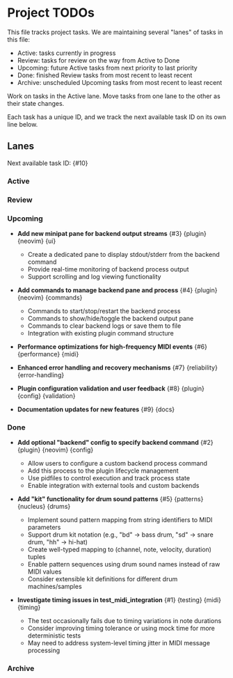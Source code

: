 # Project TODOs

This file tracks project tasks. We are maintaining several "lanes" of tasks in this file:

- Active: tasks currently in progress
- Review: tasks for review on the way from Active to Done
- Upcoming: future Active tasks from next priority to last priority
- Done: finished Review tasks from most recent to least recent
- Archive: unscheduled Upcoming tasks from most recent to least recent

Work on tasks in the Active lane. Move tasks from one lane to the other as their state changes.

Each task has a unique ID, and we track the next available task ID on its own line below.

## Lanes

Next available task ID: {#10}

### Active

### Review

### Upcoming

- **Add new minipat pane for backend output streams** {#3} {plugin} {neovim} {ui}
  - Create a dedicated pane to display stdout/stderr from the backend command
  - Provide real-time monitoring of backend process output
  - Support scrolling and log viewing functionality

- **Add commands to manage backend pane and process** {#4} {plugin} {neovim} {commands}
  - Commands to start/stop/restart the backend process
  - Commands to show/hide/toggle the backend output pane
  - Commands to clear backend logs or save them to file
  - Integration with existing plugin command structure

- **Performance optimizations for high-frequency MIDI events** {#6} {performance} {midi}

- **Enhanced error handling and recovery mechanisms** {#7} {reliability} {error-handling}

- **Plugin configuration validation and user feedback** {#8} {plugin} {config} {validation}

- **Documentation updates for new features** {#9} {docs}

### Done

- **Add optional "backend" config to specify backend command** {#2} {plugin} {neovim} {config}
  - Allow users to configure a custom backend process command
  - Add this process to the plugin lifecycle management
  - Use pidfiles to control execution and track process state
  - Enable integration with external tools and custom backends

- **Add "kit" functionality for drum sound patterns** {#5} {patterns} {nucleus} {drums}
  - Implement sound pattern mapping from string identifiers to MIDI parameters
  - Support drum kit notation (e.g., "bd" → bass drum, "sd" → snare drum, "hh" → hi-hat)
  - Create well-typed mapping to (channel, note, velocity, duration) tuples
  - Enable pattern sequences using drum sound names instead of raw MIDI values
  - Consider extensible kit definitions for different drum machines/samples

- **Investigate timing issues in test_midi_integration** {#1} {testing} {midi} {timing}
  - The test occasionally fails due to timing variations in note durations
  - Consider improving timing tolerance or using mock time for more deterministic tests
  - May need to address system-level timing jitter in MIDI message processing

### Archive
